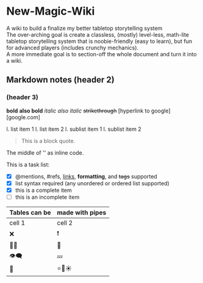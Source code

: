 # New-Magic-Wiki
A wiki to build a finalize my better tabletop storytelling system  
The over-arching goal is create a classless, (mostly) level-less, math-lite tabletop storytelling system that is noobie-friendly (easy to learn), but fun for advanced players (includes crunchy mechanics).  
A more immediate goal is to section-off the whole document and turn it into a wiki.  








## Markdown notes (header 2)
### (header 3)
**bold**
__also bold__
*italic*
_also italic_
~~strikethrough~~
[hyperlink to google][google.com]

l. list item 1
l. list item 2
  l. sublist item 1
  l. sublist item 2

> This
> is
> a
> block
> quote.

The middle of '<this sentence is formatted>' as inline code.
  
This is a task list:
- [x] @mentions, #refs, [links](), **formatting**, and <del>tags</del> supported
- [x] list syntax required (any unordered or ordered list supported)
- [x] this is a complete item
- [ ] this is an incomplete item

Tables can be | made with pipes
-|-
cell 1 | cell 2
:x: | :exclamation:
:rainbow_flag: | :100:
:eye_speech_bubble: | :zzz:
:poop: | :star::star2::sunny:	
